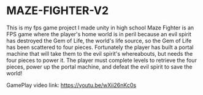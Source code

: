# MAZE-FIGHTER-V2
This is my fps game project I made unity in high school
Maze Fighter is an FPS game where the player's home world is in peril because an evil spirit has destroyed the Gem of Life, the world's life source, so the Gem of Life has been scattered to four pieces. Fortunately the player has built a portal machine that will take them to the evil spirit's whereabouts, but needs the four pieces to power it. The player must complete levels to retrieve the four pieces, power up the portal machine, and defeat the evil spirit to save the world!

GamePlay video link: https://youtu.be/wXii26nKc0s
